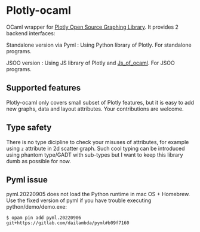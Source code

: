 # Plotly-ocaml

OCaml wrapper for [Plotly Open Source Graphing Library](https://plotly.com/graphing-libraries/).
It provides 2 backend interfaces:

Standalone version via Pyml
:  Using Python library of Plotly. For standalone programs.

JSOO version
:  Using JS library of Plotly and [Js_of_ocaml](https://ocsigen.org/js_of_ocaml/latest/manual/overview).  For JSOO programs.


## Supported features

Plotly-ocaml only covers small subset of Plotly features, but it is easy
to add new graphs, data and layout attributes. Your contributions are welcome.

## Type safety

There is no type dicipline to check your misuses of attributes, for example
using `z` attribute in 2d scatter graph.  Such cool typing can be introduced
using phantom type/GADT with sub-types but I want to keep this library dumb
as possible for now.

## Pyml issue

pyml.20220905 does not load the Python runtime in mac OS + Homebrew.
Use the fixed version of pyml if you have trouble executing python/demo/demo.exe:

```
$ opam pin add pyml.20220906 git+https://gitlab.com/dailambda/pyml#b09f7160
```
